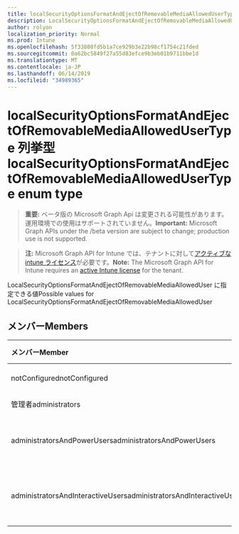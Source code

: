 ```yaml
---
title: localSecurityOptionsFormatAndEjectOfRemovableMediaAllowedUserType 列挙型
description: LocalSecurityOptionsFormatAndEjectOfRemovableMediaAllowedUser に指定できる値
author: rolyon
localization_priority: Normal
ms.prod: Intune
ms.openlocfilehash: 5f33808fd5b1a7ce929b3e22b98cf1754c21fded
ms.sourcegitcommit: 0a62bc5849f27a55d83efce9b3eb01b9711bbe1d
ms.translationtype: MT
ms.contentlocale: ja-JP
ms.lasthandoff: 06/14/2019
ms.locfileid: "34989365"
---
```

# <a name="localsecurityoptionsformatandejectofremovablemediaallowedusertype-enum-type"></a><span data-ttu-id="db068-103">localSecurityOptionsFormatAndEjectOfRemovableMediaAllowedUserType 列挙型</span><span class="sxs-lookup"><span data-stu-id="db068-103">localSecurityOptionsFormatAndEjectOfRemovableMediaAllowedUserType enum type</span></span>

> <span data-ttu-id="db068-104">**重要:** ベータ版の Microsoft Graph Api は変更される可能性があります。運用環境での使用はサポートされていません。</span><span class="sxs-lookup"><span data-stu-id="db068-104">**Important:** Microsoft Graph APIs under the /beta version are subject to change; production use is not supported.</span></span>

> <span data-ttu-id="db068-105">**注:** Microsoft Graph API for Intune では、テナントに対して[アクティブな intune ライセンス](https://go.microsoft.com/fwlink/?linkid=839381)が必要です。</span><span class="sxs-lookup"><span data-stu-id="db068-105">**Note:** The Microsoft Graph API for Intune requires an [active Intune license](https://go.microsoft.com/fwlink/?linkid=839381) for the tenant.</span></span>

<span data-ttu-id="db068-106">LocalSecurityOptionsFormatAndEjectOfRemovableMediaAllowedUser に指定できる値</span><span class="sxs-lookup"><span data-stu-id="db068-106">Possible values for LocalSecurityOptionsFormatAndEjectOfRemovableMediaAllowedUser</span></span>

## <a name="members"></a><span data-ttu-id="db068-107">メンバー</span><span class="sxs-lookup"><span data-stu-id="db068-107">Members</span></span>
|<span data-ttu-id="db068-108">メンバー</span><span class="sxs-lookup"><span data-stu-id="db068-108">Member</span></span>|<span data-ttu-id="db068-109">値</span><span class="sxs-lookup"><span data-stu-id="db068-109">Value</span></span>|<span data-ttu-id="db068-110">説明</span><span class="sxs-lookup"><span data-stu-id="db068-110">Description</span></span>|
|:---|:---|:---|
|<span data-ttu-id="db068-111">notConfigured</span><span class="sxs-lookup"><span data-stu-id="db068-111">notConfigured</span></span>|<span data-ttu-id="db068-112">.0</span><span class="sxs-lookup"><span data-stu-id="db068-112">0</span></span>|<span data-ttu-id="db068-113">Not Configured</span><span class="sxs-lookup"><span data-stu-id="db068-113">Not Configured</span></span>|
|<span data-ttu-id="db068-114">管理者</span><span class="sxs-lookup"><span data-stu-id="db068-114">administrators</span></span>|<span data-ttu-id="db068-115">1-d</span><span class="sxs-lookup"><span data-stu-id="db068-115">1</span></span>|<span data-ttu-id="db068-116">管理者</span><span class="sxs-lookup"><span data-stu-id="db068-116">Administrators</span></span>|
|<span data-ttu-id="db068-117">administratorsAndPowerUsers</span><span class="sxs-lookup"><span data-stu-id="db068-117">administratorsAndPowerUsers</span></span>|<span data-ttu-id="db068-118">pbm-2</span><span class="sxs-lookup"><span data-stu-id="db068-118">2</span></span>|<span data-ttu-id="db068-119">管理者とパワーユーザー</span><span class="sxs-lookup"><span data-stu-id="db068-119">Administrators and Power Users</span></span>|
|<span data-ttu-id="db068-120">administratorsAndInteractiveUsers</span><span class="sxs-lookup"><span data-stu-id="db068-120">administratorsAndInteractiveUsers</span></span>|<span data-ttu-id="db068-121">1/3</span><span class="sxs-lookup"><span data-stu-id="db068-121">3</span></span>|<span data-ttu-id="db068-122">管理者と対話ユーザー</span><span class="sxs-lookup"><span data-stu-id="db068-122">Administrators and Interactive Users</span></span> |





